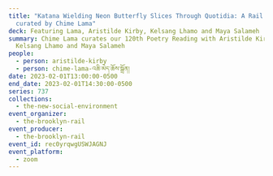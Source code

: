 ```yaml
---
title: "Katana Wielding Neon Butterfly Slices Through Quotidia: A Rail Reading
  curated by Chime Lama"
deck: Featuring Lama, Aristilde Kirby, Kelsang Lhamo and Maya Salameh
summary: Chime Lama curates our 120th Poetry Reading with Aristilde Kirby,
  Kelsang Lhamo and Maya Salameh
people:
  - person: aristilde-kirby
  - person: chime-lama-འཆི་མེད་ཆོས་སྒྲོན།
date: 2023-02-01T13:00:00-0500
end_date: 2023-02-01T14:30:00-0500
series: 737
collections:
  - the-new-social-environment
event_organizer:
  - the-brooklyn-rail
event_producer:
  - the-brooklyn-rail
event_id: rec0yrqwgUSWJAGNJ
event_platform:
  - zoom
---
```

